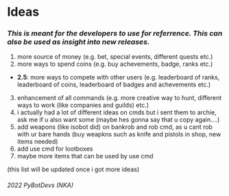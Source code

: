 # Ideas
### ***This is meant for the developers to use for referrence. This can also be used as insight into new releases.***

1. more source of money (e.g. bet, special events, different quests etc.)
2. more ways to spend coins (e.g. buy achevements, badge, ranks etc.)
- **2.5**: more ways to compete with other users (e.g. leaderboard of ranks, leaderboard of coins, leaderboard of badges and achevements etc.)
3. enhancement of all commands (e.g. more creative way to hunt, different ways to work (like companies and guilds) etc.)
4. i actually had a lot of different ideas on cmds but i sent them to archie, ask me if u also want some (maybe hes gonna say that u copy again....)
5. add weapons (like isobot did) on bankrob and rob cmd, as u cant rob with ur bare hands (buy weapkns such as knife and pistols in shop, new items needed)
6. add use cmd for lootboxes
7. maybe more items that can be used by use cmd

(this list will be updated once i got more ideas)

<h6>2022 PyBotDevs (NKA)</h6>
